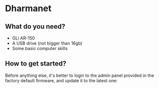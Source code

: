 # Dharmanet 

## What do you need? 

- GLi AR-150
- A USB drive (not bigger than 16gb)
- Some basic computer skills 

## How to get started?

Before anything else, it's better to login to the admin panel provided in the factory default firmware, and update it to the latest one: 
